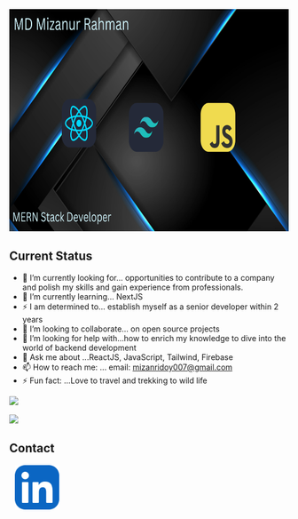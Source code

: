 <a href="https://www.linkedin.com/in/mizanur-rahman-ridoy/">
  <img src="https://raw.githubusercontent.com/mizanur-007/mizanur-007/main/images/Black%20and%20Pink%20Gradient%20Motivational%20Quote%20Desktop%20Wallpaper.png" alt="An old rock in the desert" title="Shiprock, New Mexico by Beau Rogers" height="400" width='800'>
</a>


## Current Status
- 🔭 I’m currently looking for... opportunities to contribute to a company and polish my skills and gain experience from professionals.
- 🌱 I’m currently learning... NextJS
- ⚡ I am determined to... establish myself as a senior developer within 2 years 
- 👯 I’m looking to collaborate... on open source projects
- 🤔 I’m looking for help with...how to enrich my knowledge to dive into the world of backend development
- 💬 Ask me about ...ReactJS, JavaScript, Tailwind, Firebase
- 📫 How to reach me: ... email: mizanridoy007@gmail.com
- ⚡ Fun fact: ...Love to travel and trekking to wild life


![](http://github-profile-summary-cards.vercel.app/api/cards/profile-details?username=mizanur-007&theme=2077)

![](http://github-profile-summary-cards.vercel.app/api/cards/most-commit-language?username=mizanur-007&theme=2077)


## Contact

<a  href="https://www.linkedin.com/in/mizanur-rahman-ridoy/">
  <img style='margin-left: 10px' src="https://raw.githubusercontent.com/mizanur-007/mizanur-007/main/images/LinkedIn.jpg" alt="An old rock in the desert" title="Shiprock, New Mexico by Beau Rogers" height="80" width='80'>
</a>



